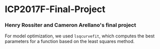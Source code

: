 # ICP2017F-Final-Project
### Henry Rossiter and Cameron Arellano's final project

For model optimization, we used ```lsqcurvefit```, which computes the best parameters for a function based on the least squares method.
